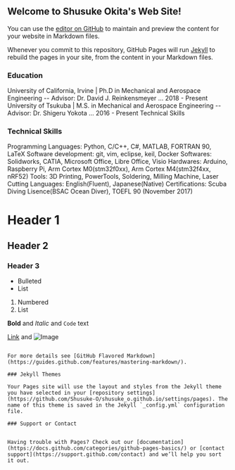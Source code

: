 ## Welcome to Shusuke Okita's Web Site!

You can use the [editor on GitHub](https://github.com/Shusuke-O/shusuke_o.github.io/edit/gh-pages/index.md) to maintain and preview the content for your website in Markdown files.

Whenever you commit to this repository, GitHub Pages will run [Jekyll](https://jekyllrb.com/) to rebuild the pages in your site, from the content in your Markdown files.

### Education

University of California, Irvine | Ph.D in Mechanical and Aerospace Engineering  -- Advisor: Dr. David J. Reinkensmeyer ... 2018 - Present
University of Tsukuba | M.S. in Mechanical and Aerospace Engineering -- Advisor: Dr. Shigeru Yokota ... 2016 - Present
Technical Skills

### Technical Skills

Programming Languages: Python, C/C++, C#, MATLAB, FORTRAN 90, LaTeX
Software development: git, vim, eclipse, keil, Docker
Softwares: Solidworks, CATIA, Microsoft Office, Libre Office, Visio
Hardwares: Arduino, Raspberry Pi, Arm Cortex M0(stm32f0xx), Arm Cortex M4(stm32f4xx, nRF52)
Tools: 3D Printing, PowerTools, Soldering, Milling Machine, Laser Cutting
Languages: English(Fluent), Japanese(Native)
Certifications: Scuba Diving Lisence(BSAC Ocean Diver), TOEFL 90 (November 2017)

# Header 1
## Header 2
### Header 3

- Bulleted
- List

1. Numbered
2. List

**Bold** and _Italic_ and `Code` text

[Link](url) and ![Image](src)
```

For more details see [GitHub Flavored Markdown](https://guides.github.com/features/mastering-markdown/).

### Jekyll Themes

Your Pages site will use the layout and styles from the Jekyll theme you have selected in your [repository settings](https://github.com/Shusuke-O/shusuke_o.github.io/settings/pages). The name of this theme is saved in the Jekyll `_config.yml` configuration file.

### Support or Contact


Having trouble with Pages? Check out our [documentation](https://docs.github.com/categories/github-pages-basics/) or [contact support](https://support.github.com/contact) and we’ll help you sort it out.

